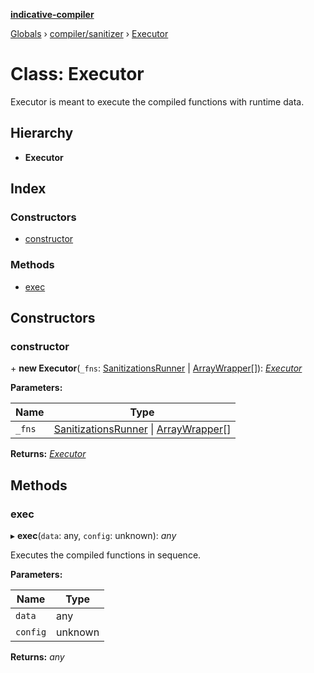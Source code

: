 **[indicative-compiler](../README.md)**

[Globals](../README.md) › [compiler/sanitizer](../modules/compiler_sanitizer.md) › [Executor](compiler_sanitizer.executor.md)

# Class: Executor

Executor is meant to execute the compiled functions with runtime
data.

## Hierarchy

* **Executor**

## Index

### Constructors

* [constructor](compiler_sanitizer.executor.md#constructor)

### Methods

* [exec](compiler_sanitizer.executor.md#exec)

## Constructors

###  constructor

\+ **new Executor**(`_fns`: [SanitizationsRunner](compiler_sanitizer.sanitizationsrunner.md) | [ArrayWrapper](compiler_sanitizer.arraywrapper.md)[]): *[Executor](compiler_sanitizer.executor.md)*

**Parameters:**

Name | Type |
------ | ------ |
`_fns` | [SanitizationsRunner](compiler_sanitizer.sanitizationsrunner.md) \| [ArrayWrapper](compiler_sanitizer.arraywrapper.md)[] |

**Returns:** *[Executor](compiler_sanitizer.executor.md)*

## Methods

###  exec

▸ **exec**(`data`: any, `config`: unknown): *any*

Executes the compiled functions in sequence.

**Parameters:**

Name | Type |
------ | ------ |
`data` | any |
`config` | unknown |

**Returns:** *any*
